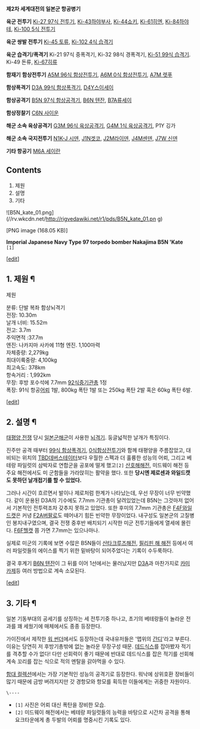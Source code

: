 **제2차 세계대전의 일본군 항공병기**

**육군 전투기**
[Ki-27 97식 전투기](Ki-27.md), [Ki-43하야부사](Ki-43%20%ED%95%98%EC%95%BC%EB%B6%80%EC%82%AC.md), [Ki-44쇼키](Ki-44%20%EC%87%BC%ED%82%A4.md), [Ki-61히엔](Ki-61%20%ED%9E%88%EC%97%94.md), [Ki-84하야테](Ki-84%20%ED%95%98%EC%95%BC%ED%85%8C.md), [Ki-100 5식 전투기](Ki-100.md)

**육군 쌍발 전투기**
[Ki-45 토류](Ki-45%20%ED%86%A0%EB%A5%98.md), [Ki-102 4식 습격기](Ki-102.md)

**육군 습격기/폭격기**
Ki-21 97식 중폭격기, Ki-32 98식 경폭격기, [Ki-51 99식 습격기](Ki-51.md). Ki-49 돈류, [Ki-67히류](Ki-67%20%ED%9E%88%EB%A5%98.md)

**함재기**
**함상전투기**
[A5M 96식 함상전투기](A5M.md), [A6M 0식 함상전투기](%EC%A0%9C%EB%A1%9C%EC%84%BC.md),
[A7M 렛푸](A7M%20%EB%A0%9B%ED%91%B8.md)

**함상폭격기**
[D3A 99식 함상폭격기](D3A.md), [D4Y스이세이](D4Y%20%EC%8A%A4%EC%9D%B4%EC%84%B8%EC%9D%B4.md)

**함상공격기**
[B5N 97식 함상공격기](B5N.md), [B6N 텐잔](B6N%20%ED%85%90%EC%9E%94.md), [B7A류세이](B7A%20%EB%A5%98%EC%84%B8%EC%9D%B4.md)

**함상정찰기**
[C6N 사이운](C6N%20%EC%82%AC%EC%9D%B4%EC%9A%B4.md)

**해군 소속 육상공격기**
[G3M 96식 육상공격기](G3M%2096%EC%8B%9D%20%EC%9C%A1%EC%83%81%EA%B3%B5%EA%B2%A9%EA%B8%B0.md), [G4M 1식 육상공격기](G4M.md), P1Y 깅가

**해군 소속 국지전투기**
[N1K-J 시덴](N1K-J%20%EC%8B%9C%EB%8D%B4.md), [J1N겟코](J1N%20%EA%B2%9F%EC%BD%94.md), [J2M라이덴](J2M%20%EB%9D%BC%EC%9D%B4%EB%8D%B4.md), [J4M센덴](J4M%20%EC%84%BC%EB%8D%B4.md), [J7W 신덴](J7W%20%EC%8B%A0%EB%8D%B4.md)

**기타 항공기**
[M6A 세이란](M6A%20%EC%84%B8%EC%9D%B4%EB%9E%80.md)

## Contents

    

1. 제원 
2. 설명 
3. 기타 

  

![B5N_kate_01.png](//rv.wkcdn.net/http://rigvedawiki.net/r1/pds/B5N_kate_01.pn
g)

[PNG image (168.05 KB)]

  
**Imperial Japanese Navy Type 97 torpedo bomber Nakajima B5N 'Kate**  
`[1]`

[[edit](http://rigvedawiki.net/r1/wiki.php/B5N?action=edit&section=1)]

## 1. 제원 ¶

제원  

분류: 단발 복좌 함상뇌격기  
전장: 10.30m  
날개 너비: 15.52m  
전고: 3.7m  
주익면적 :37.7m  
엔진: 나카지마 사카에 11형 엔진. 1,100마력  
자체중량: 2,279kg  
최대이륙중량: 4,100kg  
최고속도: 378km  
항속거리 : 1,992km  
무장: 후방 포수석에 7.7mm [92식중기관총](92%EC%8B%9D%20%EC%A4%91%EA%B8%B0%EA%B4%80%EC%B4%9D.md) 1정  
폭장: 91식 항공[어뢰](%EC%96%B4%EB%A2%B0.md) 1발, 800kg 폭탄 1발 또는 250kg 폭탄 2발 혹은
60kg 폭탄 6발.

[[edit](http://rigvedawiki.net/r1/wiki.php/B5N?action=edit&section=2)]

## 2. 설명 ¶

[태평양 전쟁](%ED%83%9C%ED%8F%89%EC%96%91%20%EC%A0%84%EC%9F%81.md) 당시 [일본군해군](%EC%9D%BC%EB%B3%B8%EA%B5%B0%20%ED%95%B4%EA%B5%B0.md)이 사용한
[뇌격기](%EB%87%8C%EA%B2%A9%EA%B8%B0.md). 둥글넓적한 날개가 특징이다.

  

진주만 공격 때부터 [99식 함상폭격기](D3A.md), [0식함상전투기](%EC%A0%9C%EB%A1%9C%EC%84%BC.md)와 함께 태평양을 주름잡았고, 대비되는 위치의 [TBD데버스테이터](TBD%20%EB%8D%B0%EB%B2%84%EC%8A%A4%ED%85%8C%EC%9D%B4%ED%84%B0.md)보다
우월한 스펙과 더 훌륭한 성능의 어뢰, 그리고 베테랑 파일럿의 삼박자로 연합군을 공포에 떨게 했고`[2]` [산호해해전](%EC%82%B0%ED%98%B8%ED%95%B4%20%ED%95%B4%EC%A0%84.md), 미드웨이 해전 등 주요
해전에서도 미 군함들을 가라앉히는 활약을 했다. 또한 **당시엔 제로센과 와일드캣도 못하던 날개접기를 할 수 있었다.**

  

그러나 시간이 흐르면서 발이나 제로처럼 한계가 나타났는데, 우선 무장이 너무 빈약했다. 같이 운용된 D3A의 기수에도 7.7mm 기관총이
달려있었는데 B5N는 그것마저 없어서 기본적인 전투력조차 갖추지 못하고 있었다. 또한 후미의 7.7mm 기관총은 [F4F와일드캣](F4F%20%EC%99%80%EC%9D%BC%EB%93%9C%EC%BA%A3.md)은 커녕 [F2A버팔로](F2A%20%EB%B2%84%ED%8C%94%EB%A1%9C.md)도 떼어내기 힘든 빈약한 무장이었다. 내구성도 일본군의
고질병인 봉지내구였으며, 결국 전쟁 중후반 배치되기 시작한 미군 전투기들에게 열세에 몰린다. [F6F헬캣](F6F%20%ED%97%AC%EC%BA%A3.md) 쯤 가면 7.7mm는 있으나마나.

  

실제로 미군의 기록에 보면 수많은 B5N들이 [산타크루즈해전](%EC%82%B0%ED%83%80%ED%81%AC%EB%A3%A8%EC%A6%88%20%ED%95%B4%EC%A0%84.md),
[필리핀 해 해전](%ED%95%84%EB%A6%AC%ED%95%80%20%ED%95%B4%20%ED%95%B4%EC%A0%84.md)
등에서 여러 파일럿들의 에이스를 찍기 위한 밑바탕이 되어주었다는 기록이 수두룩하다.

  

결국 후계기 [B6N 텐잔](B6N%20%ED%85%90%EC%9E%94.md)이 그 뒤를 이어 1선에서는 물러났지만
[D3A](D3A.md)과 마찬가지로 [카미카제](%EC%B9%B4%EB%AF%B8%EC%B9%B4%EC%A0%9C.md)등 여러
방법으로 계속 소모된다.

  

[[edit](http://rigvedawiki.net/r1/wiki.php/B5N?action=edit&section=3)]

## 3. 기타 ¶

일본 기동부대의 공세기를 상징하는 세 전투기중 하나고, 초기의 베테랑들이 놀라운 전과를 꽤 세웠기에 매체에서도 종종 등장한다.

  

가이진에서 제작한 [워 썬더](%EC%9B%8C%20%EC%8D%AC%EB%8D%94.md)에서도 등장하는데 국내유저들은 '맵위의
[간디](%EA%B0%84%EB%94%94.md)'라고 부른다. 이유는 당연히 저 후방기총밖에 없는 놀라운 무장구성 때문.
[데드식스](%EB%8D%B0%EB%93%9C%EC%8B%9D%EC%8A%A4.md)를 잡아봤자 적기를 격추할 수가 없다! 다만
선회력이 좋기 때문에 반대로 데드식스를 잡은 적기를 선회해 계속 꼬리를 잡는 식으로 적의 멘탈을 갉아먹을 수 있다.

  

[함대 컬렉션](%ED%95%A8%EB%8C%80%20%EC%BB%AC%EB%A0%89%EC%85%98.md)에서는 가장 기본적인
성능의 공격기로 등장한다. 워낙에 상위호환 장비들이 많기 때문에 금방 버려지지만 갓 경항모와 항모를 획득한 이들에게는 귀중한 자원이다.

  
  

`\----`

  * `[1]` 사진은 어뢰 대신 폭탄을 장비한 모습.
  * `[2]` 미드웨이 해전에서는 베테랑 파일럿들의 능력을 바탕으로 시간차 공격을 통해 요크타운에게 총 두발의 어뢰를 명중시킨 기록도 있다.

